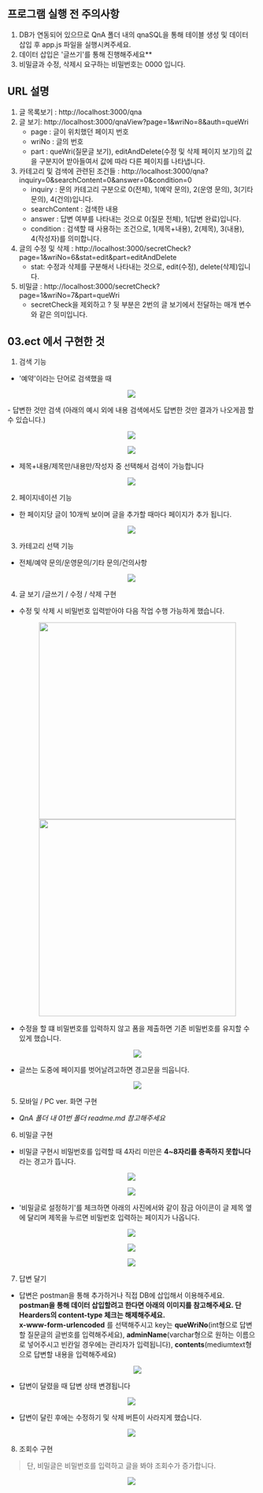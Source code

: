 ## 프로그램 실행 전 주의사항
1. DB가 연동되어 있으므로 QnA 폴더 내의 qnaSQL을 통해 테이블 생성 및 데이터 삽입 후 app.js 파일을 실행시켜주세요.
2. 데이터 삽입은 '글쓰기'를 통해 진행해주세요**
3. 비밀글과 수정, 삭제시 요구하는 비밀번호는 0000 입니다.

## URL 설명
1. 글 목록보기 : http://localhost:3000/qna
2. 글 보기: http://localhost:3000/qnaView?page=1&wriNo=8&auth=queWri
    - page : 글이 위치했던 페이지 번호
    - wriNo : 글의 번호
    - part : queWri(질문글 보기), editAndDelete(수정 및 삭제 페이지 보기)의 값을 구분지어 받아들여서 값에 따라 다른 페이지를 나타냅니다.
 3. 카테고리 및 검색에 관련된 조건들
  : http://localhost:3000/qna?inquiry=0&searchContent=0&answer=0&condition=0
    - inquiry : 문의 카테고리 구분으로 0(전체), 1(예약 문의), 2(운영 문의), 3(기타 문의), 4(건의)입니다.
    - searchContent : 검색한 내용
    - answer : 답변 여부를 나타내는 것으로 0(질문 전체), 1(답변 완료)입니다.
    - condition : 검색할 때 사용하는 조건으로, 1(제목+내용), 2(제목), 3(내용), 4(작성자)를 의미합니다.
  4. 글의 수정 및 삭제
   : http://localhost:3000/secretCheck?page=1&wriNo=6&stat=edit&part=editAndDelete
     - stat: 수정과 삭제를 구분해서 나타내는 것으로, edit(수정), delete(삭제)입니다.
  5. 비밀글 : http://localhost:3000/secretCheck?page=1&wriNo=7&part=queWri
     - secretCheck을 제외하고 ? 뒷 부분은 2번의 글 보기에서 전달하는 매개 변수와 같은 의미입니다.
  
  
## 03.ect 에서 구현한 것
1. 검색 기능
  - '예약'이라는 단어로 검색했을 때
  <p align="center"><img src="https://devdata2018.s3.ap-northeast-2.amazonaws.com/markdown/qna03/search.png"></p>
  - 답변한 것만 검색 (아래의 예시 외에 내용 검색에서도 답변한 것만 결과가 나오게끔 할 수 있습니다.)
<p align="center"><img src="https://devdata2018.s3.ap-northeast-2.amazonaws.com/markdown/qna03/searchanswer1.png"></p>
<p align="center"><img src="https://devdata2018.s3.ap-northeast-2.amazonaws.com/markdown/qna03/searchanswer2.png"></p>

  - 제목+내용/제목만/내용만/작성자 중 선택해서 검색이 가능합니다
<p align="center"><img src="https://devdata2018.s3.ap-northeast-2.amazonaws.com/markdown/qna03/multi.png"></p>

2. 페이지네이션 기능
  - 한 페이지당 글이 10개씩 보이며 글을 추가할 때마다 페이지가 추가 됩니다.
  <p align="center"><img src="https://devdata2018.s3.ap-northeast-2.amazonaws.com/markdown/qna03/pagination.png"></p>
  
3. 카테고리 선택 기능
  - 전체/예약 문의/운영문의/기타 문의/건의사항
  <p align="center"><img src="https://devdata2018.s3.ap-northeast-2.amazonaws.com/markdown/qna03/category.png"></p>
  
4. 글 보기 /글쓰기 / 수정 / 삭제 구현
  - 수정 및 삭제 시 비밀번호 입력받아야 다음 작업 수행 가능하게 했습니다.
    <p align="center"><img src="https://devdata2018.s3.ap-northeast-2.amazonaws.com/markdown/qna03/edit2.png" width="400" height="auto"><img src="https://devdata2018.s3.ap-northeast-2.amazonaws.com/markdown/qna03/delete2.png" width="400" height="auto"></p>
    
  - 수정을 할 떄 비밀번호를 입력하지 않고 폼을 제출하면 기존 비밀번호를 유지할 수 있게 했습니다.
    <p align="center"><img src="https://devdata2018.s3.ap-northeast-2.amazonaws.com/markdown/qna03/edit3.png"></p>
    
  - 글쓰는 도중에 페이지를 벗어날려고하면 경고문을 띄웁니다.
    <p align="center"><img src="https://devdata2018.s3.ap-northeast-2.amazonaws.com/markdown/qna03/out.png"></p>
  
5. 모바일 / PC ver. 화면 구현
  - *QnA 폴더 내 01번 폴더 readme.md 참고해주세요*
  
6. 비밀글 구현
  - 비밀글 구현시 비밀번호를 입력할 때 4자리 미만은 **4~8자리를 충족하지 못합니다**라는 경고가 뜹니다.
  <p align="center"><img src="https://devdata2018.s3.ap-northeast-2.amazonaws.com/markdown/qna03/password3.png"></p> 
  <p align="center"><img src="https://devdata2018.s3.ap-northeast-2.amazonaws.com/markdown/qna03/password4.png"></p>
  
  - '비밀글로 설정하기'를 체크하면 아래의 사진에서와 같이 잠금 아이콘이 글 제목 옆에 달리며 제목을 누르면 비밀번호 입력하는 페이지가 나옵니다. 
  <p align="center"><img src="https://devdata2018.s3.ap-northeast-2.amazonaws.com/markdown/qna03/secret3.png"></p> 
  <p align="center"><img src="https://devdata2018.s3.ap-northeast-2.amazonaws.com/markdown/qna03/secret1.png"></p>   
  <p align="center"><img src="https://devdata2018.s3.ap-northeast-2.amazonaws.com/markdown/qna03/secret2.png"></p>  

7. 답변 달기
  - 답변은 postman을 통해 추가하거나 직접 DB에 삽입해서 이용해주세요.      
    **postman을 통해 데이터 삽입할려고 한다면 아래의 이미지를 참고해주세요. 단 Hearders의 content-type 체크는 해제해주세요.**     
    **x-www-form-urlencoded** 를 선택해주시고 key는 **queWriNo**(int형으로 답변할 질문글의 글번호를 입력해주세요), **adminName**(varchar형으로 원하는 이름으로 넣어주시고 빈칸일 경우에는 관리자가 입력됩니다), **contents**(mediumtext형으로 답변할 내용을 입력해주세요)
    <p align="center"><img src="https://devdata2018.s3.ap-northeast-2.amazonaws.com/markdown/qna03/postman.png"></p>   
    
  - 답변이 달렸을 때 답변 상태 변경됩니다 
  <p align="center"><img src="https://devdata2018.s3.ap-northeast-2.amazonaws.com/markdown/qna03/answer1.png"></p>
  
  - 답변이 달린 후에는 수정하기 및 삭제 버튼이 사라지게 했습니다.
  <p align="center"><img src="https://devdata2018.s3.ap-northeast-2.amazonaws.com/markdown/qna03/answer2.png"></p>   
  
8. 조회수 구현
> 단, 비밀글은 비밀번호를 입력하고 글을 봐야 조회수가 증가합니다.
<p align="center"><img src="https://devdata2018.s3.ap-northeast-2.amazonaws.com/markdown/qna03/views1.png"></p>   
